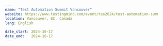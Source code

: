 ```yaml
---
name: "Test Automation Summit Vancouver"
website: https://www.testingmind.com/event/tas2024/test-automation-summit-vancouver
location: Vancouver, BC, Canada
lang: English

date_start: 2024-10-17
date_end:   2024-10-17
---
```

